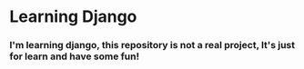 # Learning Django

### I'm learning django, this repository is not a real project, It's just for learn and have some fun!
